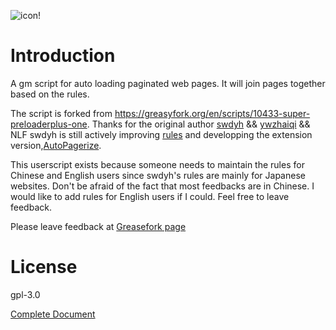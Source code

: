 
![icon!](https://github.com/machsix/personal-scripts/raw/master/Super_preloader/icon2.png)
# Introduction
A gm script for auto loading paginated web pages. It will join pages together based on the rules.

The script is forked from https://greasyfork.org/en/scripts/10433-super-preloaderplus-one.
Thanks for the original author [swdyh](https://github.com/swdyh) && [ywzhaiqi](https://github.com/ywzhaiqi/userscript/tree/master/scripts/Super_preloaderPlus) && NLF
swdyh is still actively improving [rules](http://wedata.net/databases/AutoPagerize/items) and developping the extension version,[AutoPagerize](https://addons.mozilla.org/en-US/firefox/addon/autopagerize/). 

This userscript exists because someone needs to maintain the rules for Chinese and English users since swdyh's rules are mainly for Japanese websites. Don't be afraid of the fact that most feedbacks are in Chinese. I would like to add rules for English users if I could. Feel free to leave feedback.

Please leave feedback at [Greasefork page](https://greasyfork.org/en/scripts/33522-super-preloaderplus-one-new)

# License
gpl-3.0

[Complete Document](https://machsix.github.io/personal-scripts/super_preloader.html)

